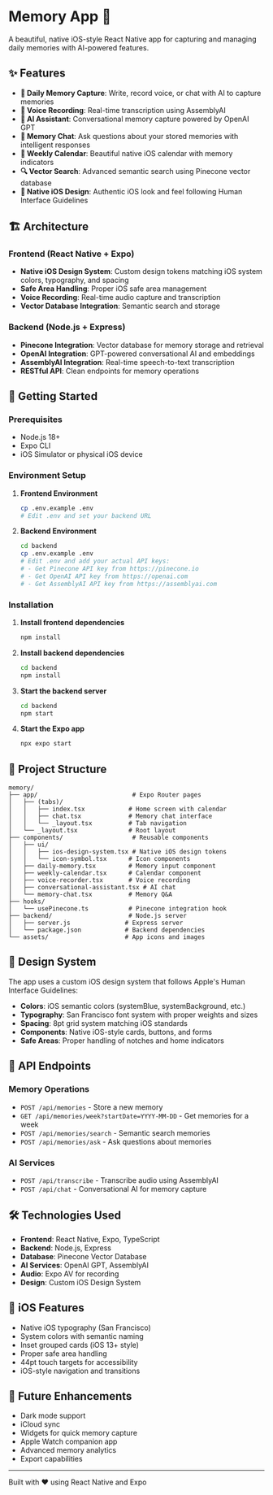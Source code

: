 # Memory App 🧠

A beautiful, native iOS-style React Native app for capturing and managing daily memories with AI-powered features.

## ✨ Features

- **📝 Daily Memory Capture**: Write, record voice, or chat with AI to capture memories
- **🎤 Voice Recording**: Real-time transcription using AssemblyAI
- **🤖 AI Assistant**: Conversational memory capture powered by OpenAI GPT
- **💬 Memory Chat**: Ask questions about your stored memories with intelligent responses
- **📅 Weekly Calendar**: Beautiful native iOS calendar with memory indicators
- **🔍 Vector Search**: Advanced semantic search using Pinecone vector database
- **🍎 Native iOS Design**: Authentic iOS look and feel following Human Interface Guidelines

## 🏗️ Architecture

### Frontend (React Native + Expo)
- **Native iOS Design System**: Custom design tokens matching iOS system colors, typography, and spacing
- **Safe Area Handling**: Proper iOS safe area management
- **Voice Recording**: Real-time audio capture and transcription
- **Vector Database Integration**: Semantic search and storage

### Backend (Node.js + Express)
- **Pinecone Integration**: Vector database for memory storage and retrieval
- **OpenAI Integration**: GPT-powered conversational AI and embeddings
- **AssemblyAI Integration**: Real-time speech-to-text transcription
- **RESTful API**: Clean endpoints for memory operations

## 🚀 Getting Started

### Prerequisites
- Node.js 18+
- Expo CLI
- iOS Simulator or physical iOS device

### Environment Setup

1. **Frontend Environment**
   ```bash
   cp .env.example .env
   # Edit .env and set your backend URL
   ```

2. **Backend Environment**
   ```bash
   cd backend
   cp .env.example .env
   # Edit .env and add your actual API keys:
   # - Get Pinecone API key from https://pinecone.io
   # - Get OpenAI API key from https://openai.com
   # - Get AssemblyAI API key from https://assemblyai.com
   ```

### Installation

1. **Install frontend dependencies**
   ```bash
   npm install
   ```

2. **Install backend dependencies**
   ```bash
   cd backend
   npm install
   ```

3. **Start the backend server**
   ```bash
   cd backend
   npm start
   ```

4. **Start the Expo app**
   ```bash
   npx expo start
   ```

## 📁 Project Structure

```
memory/
├── app/                          # Expo Router pages
│   ├── (tabs)/
│   │   ├── index.tsx            # Home screen with calendar
│   │   ├── chat.tsx             # Memory chat interface
│   │   └── _layout.tsx          # Tab navigation
│   └── _layout.tsx              # Root layout
├── components/                   # Reusable components
│   ├── ui/
│   │   ├── ios-design-system.tsx # Native iOS design tokens
│   │   └── icon-symbol.tsx      # Icon components
│   ├── daily-memory.tsx         # Memory input component
│   ├── weekly-calendar.tsx      # Calendar component
│   ├── voice-recorder.tsx       # Voice recording
│   ├── conversational-assistant.tsx # AI chat
│   └── memory-chat.tsx          # Memory Q&A
├── hooks/
│   └── usePinecone.ts           # Pinecone integration hook
├── backend/                     # Node.js server
│   ├── server.js               # Express server
│   └── package.json            # Backend dependencies
└── assets/                     # App icons and images
```

## 🎨 Design System

The app uses a custom iOS design system that follows Apple's Human Interface Guidelines:

- **Colors**: iOS semantic colors (systemBlue, systemBackground, etc.)
- **Typography**: San Francisco font system with proper weights and sizes
- **Spacing**: 8pt grid system matching iOS standards
- **Components**: Native iOS-style cards, buttons, and forms
- **Safe Areas**: Proper handling of notches and home indicators

## 🔧 API Endpoints

### Memory Operations
- `POST /api/memories` - Store a new memory
- `GET /api/memories/week?startDate=YYYY-MM-DD` - Get memories for a week
- `POST /api/memories/search` - Semantic search memories
- `POST /api/memories/ask` - Ask questions about memories

### AI Services
- `POST /api/transcribe` - Transcribe audio using AssemblyAI
- `POST /api/chat` - Conversational AI for memory capture

## 🛠️ Technologies Used

- **Frontend**: React Native, Expo, TypeScript
- **Backend**: Node.js, Express
- **Database**: Pinecone Vector Database
- **AI Services**: OpenAI GPT, AssemblyAI
- **Audio**: Expo AV for recording
- **Design**: Custom iOS Design System

## 📱 iOS Features

- Native iOS typography (San Francisco)
- System colors with semantic naming
- Inset grouped cards (iOS 13+ style)
- Proper safe area handling
- 44pt touch targets for accessibility
- iOS-style navigation and transitions

## 🔮 Future Enhancements

- Dark mode support
- iCloud sync
- Widgets for quick memory capture
- Apple Watch companion app
- Advanced memory analytics
- Export capabilities

---

Built with ❤️ using React Native and Expo